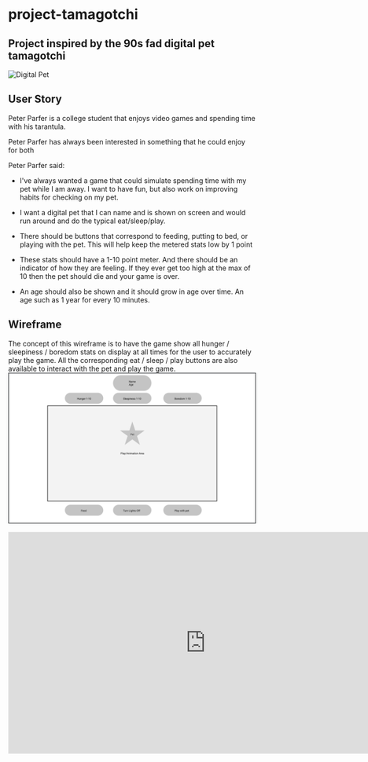 # project-tamagotchi
## Project inspired by the 90s fad digital pet tamagotchi
![Digital Pet](https://st3.depositphotos.com/1439888/18519/i/600/depositphotos_185194860-stock-photo-tamagotchi-game-pets-pocket-game.jpg)

## User Story
Peter Parfer is a college student that enjoys video games and spending time with his tarantula. 

Peter Parfer has always been interested in something that he could enjoy for both

Peter Parfer said:
* I've always wanted a game that could simulate spending time with my pet while I am away. I want to have fun, but also work on improving habits for checking on my pet. 

* I want a digital pet that I can name and is shown on screen and would run around and do the typical eat/sleep/play. 

* There should be buttons that correspond to feeding, putting to bed, or playing with the pet. This will help keep the metered stats low by 1 point 

* These stats should have a 1-10 point meter. And there should be an indicator of how they are feeling. If they ever get too high at the max of 10 then the pet should die and your game is over.

* An age should also be shown and it should grow in age over time. An age such as 1 year for every 10 minutes.





## Wireframe
The concept of this wireframe is to have the game show  all hunger / sleepiness / boredom stats on display at all times for the user to accurately play the game. All the corresponding eat / sleep / play buttons are also available to interact with the pet and play the game.
![Wireframe](./wireframe_01.png)

<html>
<iframe style="border: 1px solid rgba(0, 0, 0, 0.1);" width="800" height="450" src="https://www.figma.com/embed?embed_host=share&url=https%3A%2F%2Fwww.figma.com%2Ffile%2FxqAUigx0venGkUbjyyQKOc%2FProject-Tamagotchi%3Fnode-id%3D0%253A1" allowfullscreen></iframe>
</html>